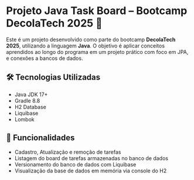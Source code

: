 # Projeto Java Task Board – Bootcamp DecolaTech 2025 🚀

Este é um projeto desenvolvido como parte do bootcamp **DecolaTech 2025**, utilizando a linguagem **Java**. O objetivo é aplicar conceitos aprendidos ao longo do programa em um projeto prático com foco em JPA, e conexões a bancos de dados.

## 🛠️ Tecnologias Utilizadas

- Java JDK 17+
- Gradle 8.8
- H2 Database
- Liquibase
- Lombok 

## 🧩 Funcionalidades

- Cadastro, Atualização e remoção de tarefas
- Listagem do board de tarefas armazenadas no banco de dados
- Versionamento do banco de dados com Liquibase
- Visualização da base de dados em memória via console do H2
